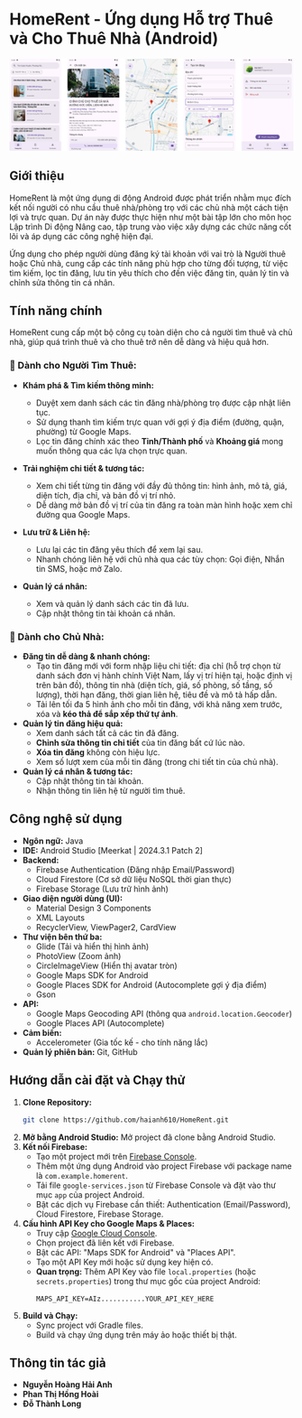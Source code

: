 # HomeRent - Ứng dụng Hỗ trợ Thuê và Cho Thuê Nhà (Android)

![Màn hình HomeRent](readme-images/thumbnail.png)

## Giới thiệu

HomeRent là một ứng dụng di động Android được phát triển nhằm mục đích kết nối người có nhu cầu thuê nhà/phòng trọ với các chủ nhà một cách tiện lợi và trực quan. Dự án này được thực hiện như một bài tập lớn cho môn học Lập trình Di động Nâng cao, tập trung vào việc xây dựng các chức năng cốt lõi và áp dụng các công nghệ hiện đại.

Ứng dụng cho phép người dùng đăng ký tài khoản với vai trò là Người thuê hoặc Chủ nhà, cung cấp các tính năng phù hợp cho từng đối tượng, từ việc tìm kiếm, lọc tin đăng, lưu tin yêu thích cho đến việc đăng tin, quản lý tin và chỉnh sửa thông tin cá nhân.



## Tính năng chính

HomeRent cung cấp một bộ công cụ toàn diện cho cả người tìm thuê và chủ nhà, giúp quá trình thuê và cho thuê trở nên dễ dàng và hiệu quả hơn.

### 🏡 Dành cho Người Tìm Thuê:

*   **Khám phá & Tìm kiếm thông minh:**
    *   Duyệt xem danh sách các tin đăng nhà/phòng trọ được cập nhật liên tục.
    *   Sử dụng thanh tìm kiếm trực quan với gợi ý địa điểm (đường, quận, phường) từ Google Maps.
    *   Lọc tin đăng chính xác theo **Tỉnh/Thành phố** và **Khoảng giá** mong muốn thông qua các lựa chọn trực quan.
*   **Trải nghiệm chi tiết & tương tác:**
    *   Xem chi tiết từng tin đăng với đầy đủ thông tin: hình ảnh, mô tả, giá, diện tích, địa chỉ, và bản đồ vị trí nhỏ.
    *   Dễ dàng mở bản đồ vị trí của tin đăng ra toàn màn hình hoặc xem chỉ đường qua Google Maps.

*   **Lưu trữ & Liên hệ:**
    *   Lưu lại các tin đăng yêu thích để xem lại sau.
    *   Nhanh chóng liên hệ với chủ nhà qua các tùy chọn: Gọi điện, Nhắn tin SMS, hoặc mở Zalo.
*   **Quản lý cá nhân:**
    *   Xem và quản lý danh sách các tin đã lưu.
    *   Cập nhật thông tin tài khoản cá nhân.

### 🔑 Dành cho Chủ Nhà:

*   **Đăng tin dễ dàng & nhanh chóng:**
    *   Tạo tin đăng mới với form nhập liệu chi tiết: địa chỉ (hỗ trợ chọn từ danh sách đơn vị hành chính Việt Nam, lấy vị trí hiện tại, hoặc định vị trên bản đồ), thông tin nhà (diện tích, giá, số phòng, số tầng, số lượng), thời hạn đăng, thời gian liên hệ, tiêu đề và mô tả hấp dẫn.
    *   Tải lên tối đa 5 hình ảnh cho mỗi tin đăng, với khả năng xem trước, xóa và **kéo thả để sắp xếp thứ tự ảnh**.
*   **Quản lý tin đăng hiệu quả:**
    *   Xem danh sách tất cả các tin đã đăng.
    *   **Chỉnh sửa thông tin chi tiết** của tin đăng bất cứ lúc nào.
    *   **Xóa tin đăng** không còn hiệu lực.
    *   Xem số lượt xem của mỗi tin đăng (trong chi tiết tin của chủ nhà).
*   **Quản lý cá nhân & tương tác:**
    *   Cập nhật thông tin tài khoản.
    *   Nhận thông tin liên hệ từ người tìm thuê.


## Công nghệ sử dụng

*   **Ngôn ngữ:** Java
*   **IDE:** Android Studio [Meerkat | 2024.3.1 Patch 2]
*   **Backend:**
    *   Firebase Authentication (Đăng nhập Email/Password)
    *   Cloud Firestore (Cơ sở dữ liệu NoSQL thời gian thực)
    *   Firebase Storage (Lưu trữ hình ảnh)
*   **Giao diện người dùng (UI):**
    *   Material Design 3 Components
    *   XML Layouts
    *   RecyclerView, ViewPager2, CardView
*   **Thư viện bên thứ ba:**
    *   Glide (Tải và hiển thị hình ảnh)
    *   PhotoView (Zoom ảnh)
    *   CircleImageView (Hiển thị avatar tròn)
    *   Google Maps SDK for Android
    *   Google Places SDK for Android (Autocomplete gợi ý địa điểm)
    *   Gson
*   **API:**
    *   Google Maps Geocoding API (thông qua `android.location.Geocoder`)
    *   Google Places API (Autocomplete)
*   **Cảm biến:**
    *   Accelerometer (Gia tốc kế - cho tính năng lắc)
*   **Quản lý phiên bản:** Git, GitHub

## Hướng dẫn cài đặt và Chạy thử

1.  **Clone Repository:**
    ```bash
    git clone https://github.com/haianh610/HomeRent.git
    ```
2.  **Mở bằng Android Studio:** Mở project đã clone bằng Android Studio.
3.  **Kết nối Firebase:**
    *   Tạo một project mới trên [Firebase Console](https://console.firebase.google.com/).
    *   Thêm một ứng dụng Android vào project Firebase với package name là `com.example.homerent`.
    *   Tải file `google-services.json` từ Firebase Console và đặt vào thư mục `app` của project Android.
    *   Bật các dịch vụ Firebase cần thiết: Authentication (Email/Password), Cloud Firestore, Firebase Storage.
4.  **Cấu hình API Key cho Google Maps & Places:**
    *   Truy cập [Google Cloud Console](https://console.cloud.google.com/).
    *   Chọn project đã liên kết với Firebase.
    *   Bật các API: "Maps SDK for Android" và "Places API".
    *   Tạo một API Key mới hoặc sử dụng key hiện có.
    *   **Quan trọng:** Thêm API Key vào file `local.properties` (hoặc `secrets.properties`) trong thư mục gốc của project Android:
        ```properties
        MAPS_API_KEY=AIz...........YOUR_API_KEY_HERE
        ```
5.  **Build và Chạy:**
    *   Sync project với Gradle files.
    *   Build và chạy ứng dụng trên máy ảo hoặc thiết bị thật.


## Thông tin tác giả

*   **Nguyễn Hoàng Hải Anh**
*   **Phan Thị Hồng Hoài**
*   **Đỗ Thành Long**